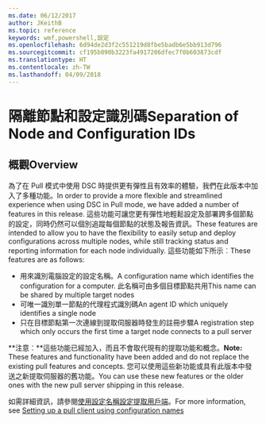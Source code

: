 ```yaml
---
ms.date: 06/12/2017
author: JKeithB
ms.topic: reference
keywords: wmf,powershell,設定
ms.openlocfilehash: 6d94de2d3f2c551219d8fbe5badb6e5bb913d796
ms.sourcegitcommit: cf195b090b3223fa4917206dfec7f0b603873cdf
ms.translationtype: HT
ms.contentlocale: zh-TW
ms.lasthandoff: 04/09/2018
---
```

# <a name="separation-of-node-and-configuration-ids"></a><span data-ttu-id="b3686-102">隔離節點和設定識別碼</span><span class="sxs-lookup"><span data-stu-id="b3686-102">Separation of Node and Configuration IDs</span></span>

## <a name="overview"></a><span data-ttu-id="b3686-103">概觀</span><span class="sxs-lookup"><span data-stu-id="b3686-103">Overview</span></span>

<span data-ttu-id="b3686-104">為了在 Pull 模式中使用 DSC 時提供更有彈性且有效率的體驗，我們在此版本中加入了多種功能。</span><span class="sxs-lookup"><span data-stu-id="b3686-104">In order to provide a more flexible and streamlined experience when using DSC in Pull mode, we have added a number of features in this release.</span></span> <span data-ttu-id="b3686-105">這些功能可讓您更有彈性地輕鬆設定及部署跨多個節點的設定，同時仍然可以個別追蹤每個節點的狀態及報告資訊。</span><span class="sxs-lookup"><span data-stu-id="b3686-105">These features are intended to allow you to have the flexibility to easily setup and deploy configurations across multiple nodes, while still tracking status and reporting information for each node individually.</span></span>
<span data-ttu-id="b3686-106">這些功能如下所示︰</span><span class="sxs-lookup"><span data-stu-id="b3686-106">These features are as follows:</span></span>

* <span data-ttu-id="b3686-107">用來識別電腦設定的設定名稱。</span><span class="sxs-lookup"><span data-stu-id="b3686-107">A configuration name which identifies the configuration for a computer.</span></span> <span data-ttu-id="b3686-108">此名稱可由多個目標節點共用</span><span class="sxs-lookup"><span data-stu-id="b3686-108">This name can be shared by multiple target nodes</span></span>
* <span data-ttu-id="b3686-109">可唯一識別單一節點的代理程式識別碼</span><span class="sxs-lookup"><span data-stu-id="b3686-109">An agent ID which uniquely identifies a single node</span></span>
* <span data-ttu-id="b3686-110">只在目標節點第一次連線到提取伺服器時發生的註冊步驟</span><span class="sxs-lookup"><span data-stu-id="b3686-110">A registration step which only occurs the first time a target node connects to a pull server</span></span>

<span data-ttu-id="b3686-111">**注意︰**這些功能已經加入，而且不會取代現有的提取功能和概念。</span><span class="sxs-lookup"><span data-stu-id="b3686-111">**Note:** These features and functionality have been added and do not replace the existing pull features and concepts.</span></span> <span data-ttu-id="b3686-112">您可以使用這些新功能或具有此版本中發送之新提取伺服器的舊功能。</span><span class="sxs-lookup"><span data-stu-id="b3686-112">You can use these new features or the older ones with the new pull server shipping in this release.</span></span>

<span data-ttu-id="b3686-113">如需詳細資訊，請參閱[使用設定名稱設定提取用戶端](https://msdn.microsoft.com/powershell/dsc/pullclientconfignames)。</span><span class="sxs-lookup"><span data-stu-id="b3686-113">For more information, see [Setting up a pull client using configuration names](https://msdn.microsoft.com/powershell/dsc/pullclientconfignames)</span></span>
